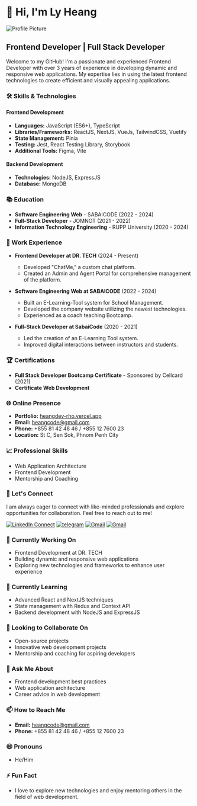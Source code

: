 # 👋 Hi, I'm Ly Heang

![Profile Picture](https://school-project-management-system-bucket.s3.ap-southeast-1.amazonaws.com/Profile-Image-Default/2024-05-03+11.53.29.jpg)

## Frontend Developer | Full Stack Developer

Welcome to my GitHub! I'm a passionate and experienced Frontend Developer with over 3 years of experience in developing dynamic and responsive web applications. My expertise lies in using the latest frontend technologies to create efficient and visually appealing applications.

### 🛠️ Skills & Technologies

#### Frontend Development
- **Languages:** JavaScript (ES6+), TypeScript
- **Libraries/Frameworks:** ReactJS, NextJS, VueJs, TailwindCSS, Vuetify
- **State Management:** Pinia
- **Testing:** Jest, React Testing Library, Storybook
- **Additional Tools:** Figma, Vite

#### Backend Development
- **Technologies:** NodeJS, ExpressJS
- **Database:** MongoDB

### 📚 Education
- **Software Engineering Web** - SABAICODE (2022 - 2024)
- **Full-Stack Developer** - JOMNOT (2021 - 2022)
- **Information Technology Engineering** - RUPP University (2020 - 2024)

### 🏢 Work Experience

- **Frontend Developer at DR. TECH** (2024 - Present)
  - Developed "ChatMe," a custom chat platform.
  - Created an Admin and Agent Portal for comprehensive management of the platform.
  
- **Software Engineering Web at SABAICODE** (2022 - 2024)
  - Built an E-Learning-Tool system for School Management.
  - Developed the company website utilizing the newest technologies.
  - Experienced as a coach teaching Bootcamp.

- **Full-Stack Developer at SabaiCode** (2020 - 2021)
  - Led the creation of an E-Learning Tool system.
  - Improved digital interactions between instructors and students.

### 🏆 Certifications
- **Full Stack Developer Bootcamp Certificate** - Sponsored by Cellcard (2021)
- **Certificate Web Development**

### 🌐 Online Presence
- **Portfolio:** [heangdev-rho.vercel.app](https://heangdev-rho.vercel.app/)
- **Email:** heangcode@gmail.com
- **Phone:** +855 81 42 48 46 / +855 12 7600 23
- **Location:** St C, Sen Sok, Phnom Penh City

### 📈 Professional Skills
- Web Application Architecture
- Frontend Development
- Mentorship and Coaching

### 🤝 Let's Connect
I am always eager to connect with like-minded professionals and explore opportunities for collaboration. Feel free to reach out to me!

[![LinkedIn Connect](https://img.shields.io/badge/%20-Connect-black?color=14171A&labelColor=212121&logo=linkedin&logoColor=ffcc80)](https://www.linkedin.com/in/ly-heang-470476243/)
[![telegram](https://img.shields.io/badge/Telegram-Chat-black?color=14171A&labelColor=blue&logoColor=ffffff)](https://t.me/Ly_Heang)
[![Gmail](https://img.shields.io/badge/Phone-+855_319465222-black?color=14171A&labelColor=blue&logoColor=ffffff)](tel:85581424846)
[![Gmail](https://img.shields.io/badge/Address-Sangkat_Pshar_Derm_Kor_,_Phnom_Penh-black?color=14171A&labelColor=ffcc80&logoColor=ffffff)](https://goo.gl/maps/dQP7hmfbc8xXgzSQA)

### 🔭 Currently Working On
- Frontend Development at DR. TECH
- Building dynamic and responsive web applications
- Exploring new technologies and frameworks to enhance user experience

### 🌱 Currently Learning
- Advanced React and NextJS techniques
- State management with Redux and Context API
- Backend development with NodeJS and ExpressJS

### 👯 Looking to Collaborate On
- Open-source projects
- Innovative web development projects
- Mentorship and coaching for aspiring developers

### 💬 Ask Me About
- Frontend development best practices
- Web application architecture
- Career advice in web development

### 📫 How to Reach Me
- **Email:** heangcode@gmail.com
- **Phone:** +855 81 42 48 46 / +855 12 7600 23

### 😄 Pronouns
- He/Him

### ⚡ Fun Fact
- I love to explore new technologies and enjoy mentoring others in the field of web development.
